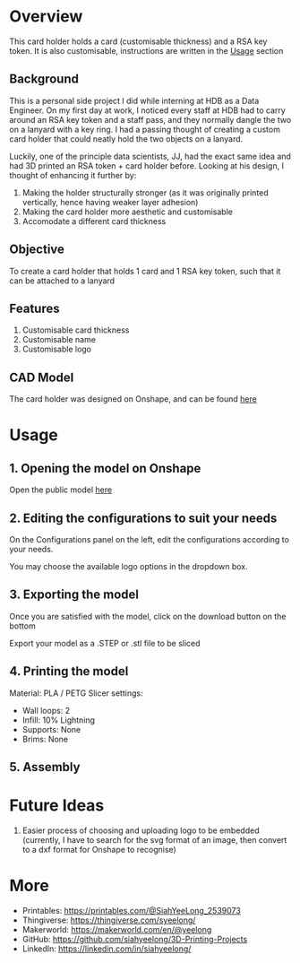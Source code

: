 # Overview
This card holder holds a card (customisable thickness) and a RSA key token. It is also customisable, instructions are written in the [Usage](#usage) section

## Background
This is a personal side project I did while interning at HDB as a Data Engineer. On my first day at work, I noticed every staff at HDB had to carry around an RSA key token and a staff pass, and they normally dangle the two on a lanyard with a key ring. I had a passing thought of creating a custom card holder that could neatly hold the two objects on a lanyard.

Luckily, one of the principle data scientists, JJ, had the exact same idea and had 3D printed an RSA token + card holder before. Looking at his design, I thought of enhancing it further by:
1. Making the holder structurally stronger (as it was originally printed vertically, hence having weaker layer adhesion)
1. Making the card holder more aesthetic and customisable
1. Accomodate a different card thickness

## Objective
To create a card holder that holds 1 card and 1 RSA key token, such that it can be attached to a lanyard

## Features
1. Customisable card thickness
1. Customisable name 
1. Customisable logo 

## CAD Model
The card holder was designed on Onshape, and can be found [here](https://cad.onshape.com/documents/cd366e45768ae5cde9782d24/w/6bca1d46e2b0eba1f0af8b46/e/3bb64c4311748994661c816a?configuration=Card_Thickness%3D0.0013000000000000002%2Bmeter%3BFront_Text%3Dyour%2Bname%3BList_3kNECZOv570JrM%3DSOMETHING%3BSide_Text%3Dyour%2Bname&renderMode=0&uiState=671b4d61f3db545e90c4c7af)

# Usage
## 1. Opening the model on Onshape
Open the public model [here](https://cad.onshape.com/documents/cd366e45768ae5cde9782d24/w/6bca1d46e2b0eba1f0af8b46/e/3bb64c4311748994661c816a?configuration=Card_Thickness%3D0.0013000000000000002%2Bmeter%3BFront_Text%3Dyour%2Bname%3BList_3kNECZOv570JrM%3DSOMETHING%3BSide_Text%3Dyour%2Bname&renderMode=0&uiState=671b4d61f3db545e90c4c7af)

## 2. Editing the configurations to suit your needs
On the Configurations panel on the left, edit the configurations according to your needs.

You may choose the available logo options in the dropdown box. 

## 3. Exporting the model
Once you are satisfied with the model, click on the download button on the bottom

Export your model as a .STEP or .stl file to be sliced

## 4. Printing the model
Material: PLA / PETG
Slicer settings:
- Wall loops: 2
- Infill: 10% Lightning
- Supports: None
- Brims: None

## 5. Assembly

# Future Ideas
1. Easier process of choosing and uploading logo to be embedded (currently, I have to search for the svg format of an image, then convert to a dxf format for Onshape to recognise)

# More
- Printables: https://printables.com/@SiahYeeLong_2539073
- Thingiverse: https://thingiverse.com/syeelong/
- Makerworld: https://makerworld.com/en/@yeelong
- GitHub: https://github.com/siahyeelong/3D-Printing-Projects
- LinkedIn: https://linkedin.com/in/siahyeelong/
